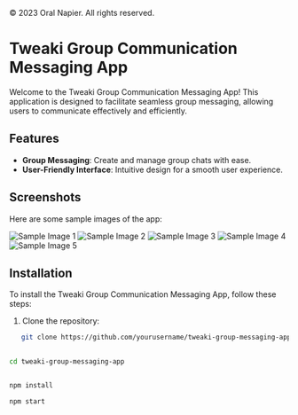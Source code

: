 
© 2023 Oral Napier. All rights reserved.
# Tweaki Group Communication Messaging App

Welcome to the Tweaki Group Communication Messaging App! This application is designed to facilitate seamless group messaging, allowing users to communicate effectively and efficiently.

## Features

- **Group Messaging**: Create and manage group chats with ease.
- **User-Friendly Interface**: Intuitive design for a smooth user experience.


## Screenshots

Here are some sample images of the app:

![Sample Image 1](https://github.com/user-attachments/assets/7d91e9c6-b165-4feb-a073-a05b93cb979d)
![Sample Image 2](https://github.com/user-attachments/assets/e403a039-bd4c-4624-9684-376c2b653aaf)
![Sample Image 3](https://github.com/user-attachments/assets/45b63b10-bc57-46cf-9b82-2ad91bbe7bc8)
![Sample Image 4](https://github.com/user-attachments/assets/995951ff-412b-4a19-a90f-c4d0771d086a)
![Sample Image 5](https://github.com/user-attachments/assets/f1279470-7781-4a15-b49b-bb5eba4ea3e2)

## Installation

To install the Tweaki Group Communication Messaging App, follow these steps:

1. Clone the repository:
```bash
   git clone https://github.com/yourusername/tweaki-group-messaging-app.git

  
cd tweaki-group-messaging-app


npm install

npm start



